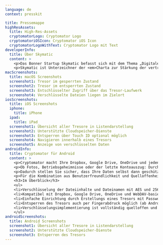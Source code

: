 ```yaml
---
language: de
context: presskit

title: Pressemappe
highResAssets:
  title: High-Res-Assets
  cryptomatorLogo: Cryptomator Logo
  cryptomatoriOSIcon: Cryptomator iOS Icon
  cryptomatorLogoWithText: Cryptomator Logo mit Text
developerInfo:
  title: Über Skymatic
  content: >
    <p>Das Bonner Startup Skymatic befasst sich mit dem Thema „Digitale Selbstverteidigung für alle“. Mit der Software Cryptomator hilft Skymatic allen Nutzern von Cloud-Speichern dabei, die Sicherheit der eigenen Daten selbst in die Hand zu nehmen.</p>
    <p>Skymatic ist Unterzeichner der <em>Charta zur Stärkung der vertrauenswürdigen Kommunikation</em> sowie Mitglied der <em>Allianz für Cyber-Sicherheit</em> des BSI.<p>
macScreenshots:
  title: macOS Screenshots
  screenshot1: Tresor im gesperrten Zustand
  screenshot2: Tresor im entsperrten Zustand
  screenshot3: Entschlüsselter Zugriff über das Tresor-Laufwerk
  screenshot4: Verschlüsselte Dateien liegen im Zielort
iosScreenshots:
  title: iOS Screenshots
  iphone:
    title: iPhone
  ipad:
    title: iPad
  screenshot1: Übersicht aller Tresore in Listendarstellung
  screenshot2: Unterstützte Cloudspeicher-Dienste
  screenshot3: Entsperren über Touch ID optional möglich
  screenshot4: Navigieren innerhalb eines Tresors
  screenshot5: Anzeige von verschlüsselten Daten
androidInfo:
  title: Cryptomator für Android
  content: >
    <p>Cryptomator macht Ihre Dropbox, Google Drive, OneDrive und jeden anderen Cloud-Speicher sicher.</p>
    <p>Ob Fotos, Betriebsgeheimnisse oder der letzte Kontoauszug: Durch die kinderleicht zu bedienende App können nun auch sensible Daten in jeder Cloud sicher abgelegt werden. Mit der Android-App (Anm.: auch für Windows, Mac, Linux und iOS erhältlich) können Sie unterwegs Dateien verschlüsseln und auf verschlüsselte Dateien in der Cloud zugreifen.</p>
    <p>Dadurch stellen Sie sicher, dass Ihre Daten selbst dann geschützt bleiben, falls die mit Cryptomator in der Cloud abgelegten Dateien einmal in die falschen Hände geraten sollten.</p>
    <p>Für die Kombination aus Benutzerfreundlichkeit und Quelloffenheit wurde Cryptomator 2016 mit dem <em>CeBIT Innovation Award 2016 for Usable Security and Privacy</em> ausgezeichnet.</p>
    <h3>Im Überblick</h3>
    <ul>
    <li>Verschlüsselung der Dateiinhalte und Dateinamen mit AES und 256-Bit-Schlüssellänge</li>
    <li>Kompatibel mit Dropbox, Google Drive, OneDrive und WebDAV-basierten Cloudspeicher-Diensten</li>
    <li>Einfache Einrichtung durch Erstellungs eines Tresors mit Passwort; keine komplizierte Konfiguration und keine weiteren Accounts notwendig</li>
    <li>Entsperren des Tresors auch per Fingerabdruck möglich (ab Android 6.0 und Smartphone mit Fingerabdruck-Sensor)</li>
    <li>Verschlüsselungsimplementierung ist vollständig quelloffen und öffentlich dokumentiert</li>
    </ul>
androidScreenshots:
  title: Android Screenshots
  screenshot1: Übersicht aller Tresore in Listendarstellung
  screenshot2: Unterstützte Cloudspeicher-Dienste
  screenshot3: Entsperren des Tresors
---
```

